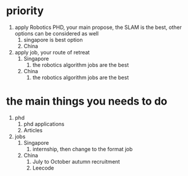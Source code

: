 # priority
1. apply Robotics PHD, your main propose, the SLAM is the best, other options can be considered as well 
	1. singapore is best option
	2. China
2. apply job, your route of retreat
	1. Singapore
		1. the robotics algorithm jobs are the best
	2. China
		1. the robotics algorithm jobs are the best
# the main things you needs to do
1. phd
	1. phd applications
	2. Articles
2. jobs
	1. Singapore
		1. internship, then change to the format job
	2. China
		1. July to October autumn recruitment 
		2. Leecode
